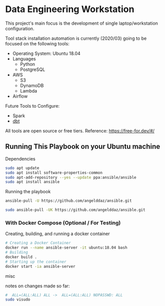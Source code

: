 # Data Engineering Workstation
This project's main focus is the development of single laptop/workstation configuration.

Tool stack installation automation is currently (2020/03) going to be focused on the following tools:
* Operating System: Ubuntu 18.04 
* Languages
    * Python
    * PostgreSQL
* AWS
    * S3
    * DynamoDB
    * Lambda
* Airflow

Future Tools to Configure:
* Spark
* [dbt](https://www.getdbt.com/)

All tools are open source or free tiers. Reference: https://free-for.dev/#/

## Running This Playbook on your Ubuntu machine
Dependencies
```bash
sudo apt update
sudo apt install software-properties-common
sudo apt-add-repository --yes --update ppa:ansible/ansible
sudo apt install ansible
```

Running the playbook
```bash
ansible-pull -U https://github.com/angelddaz/ansible.git
```


```bash
sudo ansible-pull -UK https://github.com/angelddaz/ansible.git 
```

### With Docker Compose (Optional / For Testing)
Creating, building, and running a docker container 

```bash
# Creating a Docker Container
docker run --name ansible-server -it ubuntu:18.04 bash
# Building
docker build .
# Starting up the container
docker start -ia ansible-server
```


misc

notes on changes made so far:
```bash
#  ALL=(ALL:ALL) ALL ->  ALL=(ALL:ALL) NOPASSWD: ALL
sudo visudo


